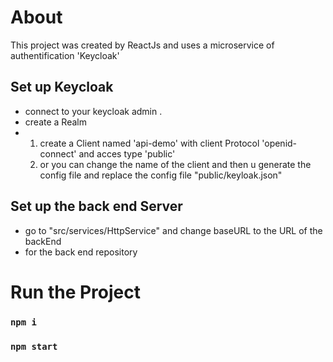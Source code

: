 # About

This project was created by ReactJs and uses a microservice of authentification 'Keycloak'

## Set up Keycloak

- connect to your keycloak admin .
- create a Realm
- 1. create a Client named 'api-demo' with client Protocol 'openid-connect' and acces type 'public'
  2. or you can change the name of the client and then u generate the config file and replace the config file "public/keyloak.json"

## Set up the back end Server

- go to "src/services/HttpService" and change baseURL to the URL of the backEnd
- for the back end repository

# Run the Project

### `npm i`

### `npm start`
